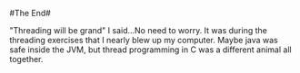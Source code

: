 #The End#

"Threading will be grand" I said...No need to worry. It was during the threading exercises that I nearly blew up my computer. Maybe java was safe inside the JVM, but thread programming in C was a different animal all together. 
